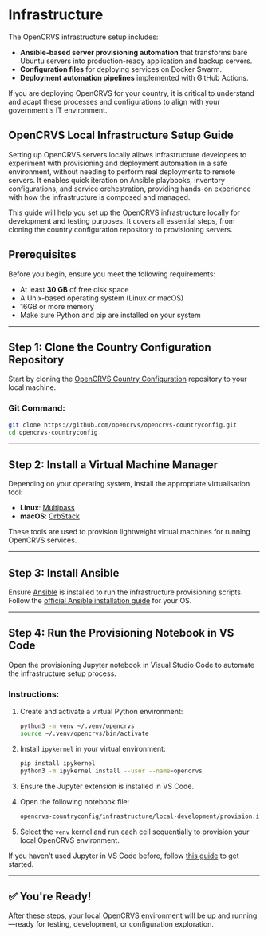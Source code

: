 # Infrastructure

The OpenCRVS infrastructure setup includes:

- **Ansible-based server provisioning automation** that transforms bare Ubuntu servers into production-ready application and backup servers.  
- **Configuration files** for deploying services on Docker Swarm.  
- **Deployment automation pipelines** implemented with GitHub Actions.  

If you are deploying OpenCRVS for your country, it is critical to understand and adapt these processes and configurations to align with your government's IT environment.

## OpenCRVS Local Infrastructure Setup Guide

Setting up OpenCRVS servers locally allows infrastructure developers to experiment with provisioning and deployment automation in a safe environment, without needing to perform real deployments to remote servers. It enables quick iteration on Ansible playbooks, inventory configurations, and service orchestration, providing hands-on experience with how the infrastructure is composed and managed.

This guide will help you set up the OpenCRVS infrastructure locally for development and testing purposes. It covers all essential steps, from cloning the country configuration repository to provisioning servers.

## Prerequisites

Before you begin, ensure you meet the following requirements:

- At least **30 GB** of free disk space
- A Unix-based operating system (Linux or macOS)
- 16GB or more memory
- Make sure Python and pip are installed on your system

---

## Step 1: Clone the Country Configuration Repository

Start by cloning the [OpenCRVS Country Configuration](https://github.com/opencrvs/opencrvs-countryconfig) repository to your local machine.

### Git Command:

```bash
git clone https://github.com/opencrvs/opencrvs-countryconfig.git
cd opencrvs-countryconfig
```

---

## Step 2: Install a Virtual Machine Manager

Depending on your operating system, install the appropriate virtualisation tool:

- **Linux**: [Multipass](https://multipass.run/)
- **macOS**: [OrbStack](https://orbstack.dev/)

These tools are used to provision lightweight virtual machines for running OpenCRVS services.

---

## Step 3: Install Ansible

Ensure [Ansible](https://www.ansible.com/) is installed to run the infrastructure provisioning scripts.
Follow the [official Ansible installation guide](https://docs.ansible.com/ansible/latest/installation_guide/intro_installation.html) for your OS.

---

## Step 4: Run the Provisioning Notebook in VS Code

Open the provisioning Jupyter notebook in Visual Studio Code to automate the infrastructure setup process.

### Instructions:

1. Create and activate a virtual Python environment:

   ```bash
   python3 -m venv ~/.venv/opencrvs
   source ~/.venv/opencrvs/bin/activate  
   ```

2. Install `ipykernel` in your virtual environment:

   ```bash
   pip install ipykernel
   python3 -m ipykernel install --user --name=opencrvs
   ```

3. Ensure the Jupyter extension is installed in VS Code.
4. Open the following notebook file:

   ```bash
   opencrvs-countryconfig/infrastructure/local-development/provision.ipynb
   ```

5. Select the `venv` kernel and run each cell sequentially to provision your local OpenCRVS environment.

If you haven’t used Jupyter in VS Code before, follow [this guide](https://code.visualstudio.com/docs/datascience/jupyter-notebooks) to get started.

---

## ✅ You're Ready!

After these steps, your local OpenCRVS environment will be up and running—ready for testing, development, or configuration exploration.
